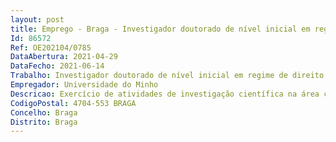 ```yaml
--- 
layout: post
title: Emprego - Braga - Investigador doutorado de nível inicial em regime de direito privado
Id: 86572
Ref: OE202104/0785
DataAbertura: 2021-04-29
DataFecho: 2021-06-14
Trabalho: Investigador doutorado de nível inicial em regime de direito privado
Empregador: Universidade do Minho
Descricao: Exercício de atividades de investigação científica na área científica de Economia no âmbito do Núcleo de Investigação em Políticas Económicas e Empresariais, Ref.ª UIDP 03182 202 financiado através de fundos nacionais inscritos no orçamento da FCT e, quando aplicável, cofinanciado por fundos comunitários com vista a desenvolver atividades de investigação científica na área de Economia.
CodigoPostal: 4704-553 BRAGA
Concelho: Braga
Distrito: Braga
--- 
```

